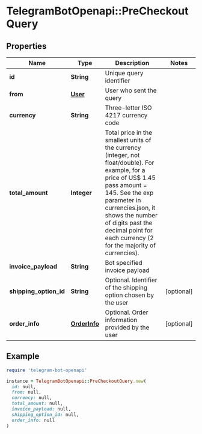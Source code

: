 # TelegramBotOpenapi::PreCheckoutQuery

## Properties

| Name | Type | Description | Notes |
| ---- | ---- | ----------- | ----- |
| **id** | **String** | Unique query identifier |  |
| **from** | [**User**](User.md) | User who sent the query |  |
| **currency** | **String** | Three-letter ISO 4217 currency code |  |
| **total_amount** | **Integer** | Total price in the smallest units of the currency (integer, not float/double). For example, for a price of US$ 1.45 pass amount &#x3D; 145. See the exp parameter in currencies.json, it shows the number of digits past the decimal point for each currency (2 for the majority of currencies). |  |
| **invoice_payload** | **String** | Bot specified invoice payload |  |
| **shipping_option_id** | **String** | Optional. Identifier of the shipping option chosen by the user | [optional] |
| **order_info** | [**OrderInfo**](OrderInfo.md) | Optional. Order information provided by the user | [optional] |

## Example

```ruby
require 'telegram-bot-openapi'

instance = TelegramBotOpenapi::PreCheckoutQuery.new(
  id: null,
  from: null,
  currency: null,
  total_amount: null,
  invoice_payload: null,
  shipping_option_id: null,
  order_info: null
)
```

